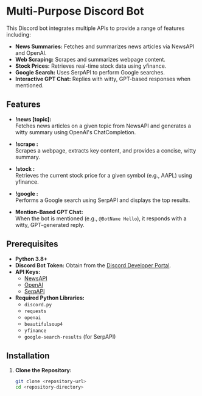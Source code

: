 # Multi-Purpose Discord Bot

This Discord bot integrates multiple APIs to provide a range of features including:
- **News Summaries:** Fetches and summarizes news articles via NewsAPI and OpenAI.
- **Web Scraping:** Scrapes and summarizes webpage content.
- **Stock Prices:** Retrieves real-time stock data using yfinance.
- **Google Search:** Uses SerpAPI to perform Google searches.
- **Interactive GPT Chat:** Replies with witty, GPT-based responses when mentioned.

## Features

- **!news [topic]:**  
  Fetches news articles on a given topic from NewsAPI and generates a witty summary using OpenAI's ChatCompletion.

- **!scrape <url>:**  
  Scrapes a webpage, extracts key content, and provides a concise, witty summary.

- **!stock <symbol>:**  
  Retrieves the current stock price for a given symbol (e.g., AAPL) using yfinance.

- **!google <query>:**  
  Performs a Google search using SerpAPI and displays the top results.

- **Mention-Based GPT Chat:**  
  When the bot is mentioned (e.g., `@BotName Hello`), it responds with a witty, GPT-generated reply.

## Prerequisites

- **Python 3.8+**
- **Discord Bot Token:** Obtain from the [Discord Developer Portal](https://discord.com/developers/applications).
- **API Keys:**
  - [NewsAPI](https://newsapi.org/)
  - [OpenAI](https://platform.openai.com/)
  - [SerpAPI](https://serpapi.com/)
- **Required Python Libraries:**
  - `discord.py`
  - `requests`
  - `openai`
  - `beautifulsoup4`
  - `yfinance`
  - `google-search-results` (for SerpAPI)

## Installation

1. **Clone the Repository:**
   ```bash
   git clone <repository-url>
   cd <repository-directory>
